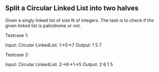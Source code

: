 Split a Circular Linked List into two halves
---------------------------------------------
Given a singly linked list of size N of integers. The task is to check if the given linked list is palindrome or not.

Testcase 1:

Input:
Circular LinkedList: 1->5->7
Output:
1 5
7

Testcase 2:

Input:
Circular LinkedList: 2->6->1->5
Output:
2 6
1 5